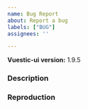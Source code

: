 ```yaml
---
name: Bug Report
about: Report a bug
labels: ["BUG"]
assignees: ''

---
```


**Vuestic-ui version:** 1.9.5

### Description

<!--
  Describe bug here: 
  - What is current behaviour
  - What is expected behaviour
  - Any other useful information
-->

### Reproduction

<!-- 
  Please use playground (https://ui.vuestic.dev/play or codesandbox) or write here steps for reproduction
  ! This will help us handle this issue faster!
 -->

